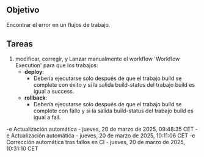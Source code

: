 ## Objetivo

Encontrar el error en un flujos de trabajo.

## Tareas

1. modificar, corregir, y Lanzar manualmente el workflow 'Workflow Execution' para que los trabajos:
     - **deploy**:       
       - Debería ejecutarse solo después de que el trabajo build se complete con éxito y si la salida build-status del trabajo build es igual a success.
     - **rollback**:       
       - Debería ejecutarse solo después de que el trabajo build se complete con fallo y si la salida build-status del trabajo build es igual a fail.
         

-e 
Actualización automática - jueves, 20 de marzo de 2025, 09:48:35 CET
-e 
Actualización automática - jueves, 20 de marzo de 2025, 10:11:06 CET
-e 
Corrección automática tras fallos en CI - jueves, 20 de marzo de 2025, 10:31:10 CET

